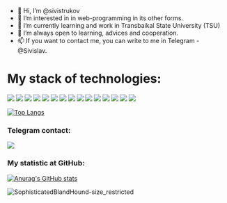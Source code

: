- 👋 Hi, I’m @sivistrukov
- 👀 I’m interested in in web-programming in its other forms.
- 🌱 I’m currently learning and work in Transbaikal State University (TSU)
- 💞️ I’m always open to learning, advices and cooperation.
- 📫 If you want to contact me, you can write to me in Telegram - @Sivislav.

# My stack of technologies:
<img src="https://img.shields.io/badge/Python-292929?style=for-the-badge&logo=Python&logoColor=DAA520"/> <img src="https://img.shields.io/badge/C++-292929?style=for-the-badge&logo=C&logoColor=#00599C"/> <img src="https://img.shields.io/badge/HTML-292929?style=for-the-badge&logo=HTML5&logoColor=A52A2A"/> <img src="https://img.shields.io/badge/CSS-292929?style=for-the-badge&logo=CSS3&logoColor=1572B6"/> <img src="https://img.shields.io/badge/JavaScript-292929?style=for-the-badge&logo=JavaScript&logoColor=F7DF1E"/> <img src="https://img.shields.io/badge/Bootstrap-292929?style=for-the-badge&logo=Bootstrap&logoColor=7952B3"/> <img src="https://img.shields.io/badge/Tailwind-292929?style=for-the-badge&logo=Tailwind CSS&logoColor=06B6D4"/> <img src="https://img.shields.io/badge/Vue.JS-292929?style=for-the-badge&logo=Vue.js&logoColor=4FC08D"/> <img src="https://img.shields.io/badge/Django-292929?style=for-the-badge&logo=Django&logoColor=A52A2A"/> <img src="https://img.shields.io/badge/SQL-292929?style=for-the-badge&logo=PostgreSQL&logoColor=4169E1"/> <img src="https://img.shields.io/badge/Git-292929?style=for-the-badge&logo=Git&logoColor=#F05032"/> <img src="https://img.shields.io/badge/GitHub-292929?style=for-the-badge&logo=GitHub&logoColor=FFFFFF"/> <img src="https://img.shields.io/badge/3ds Max-292929?style=for-the-badge&logo=Blender&logoColor=#F5792A"/> <img src="https://img.shields.io/badge/Photoshop-292929?style=for-the-badge&logo=Adobe Photoshop&logoColor=#31A8FF"/> <img src="https://img.shields.io/badge/Figma-292929?style=for-the-badge&logo=Figma&logoColor=#F24E1E"/>


[![Top Langs](https://github-readme-stats.vercel.app/api/top-langs/?username=kl1mmm&layout=compact&theme=apprentice)](https://github.com/anuraghazra/github-readme-stats)

### Telegram contact:
<a href="https://t.me/kl1mmm"><img src="https://img.shields.io/badge/Telegram-292929?style=for-the-badge&logo=Telegram&logoColor=#26A5E4"/></a>

### My statistic at GitHub:

[![Anurag's GitHub stats](https://github-readme-stats.vercel.app/api?username=kl1mmm&count_private=true&show_icons=true&hide=contribs,issues&theme=apprentice)](https://github.com/anuraghazra/github-readme-stats)

![SophisticatedBlandHound-size_restricted](https://user-images.githubusercontent.com/89641101/206438726-a4503e27-393c-43db-9fc6-4eee4150c924.gif)
